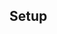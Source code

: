 ## Setup

<!-- python -m venv .env
source .env/bin/activate
pip install -U pip setuptools wheel
pip install -U spacy -->

